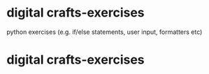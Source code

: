 # digital crafts-exercises
python exercises (e.g. if/else statements, user input, formatters etc)
# digital crafts-exercises
